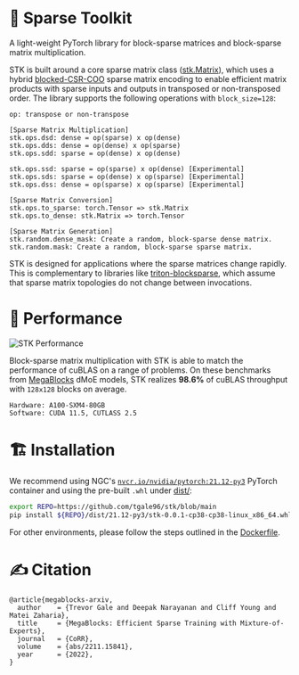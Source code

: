 # :abacus: Sparse Toolkit

A light-weight PyTorch library for block-sparse matrices and block-sparse matrix multiplication.

STK is built around a core sparse matrix class ([stk.Matrix](stk/matrix.py)), which uses a hybrid [blocked-CSR-COO](https://arxiv.org/abs/2211.15841) sparse matrix encoding to enable efficient matrix products with sparse inputs and outputs in transposed or non-transposed order. The library supports the following operations with `block_size=128`:

```
op: transpose or non-transpose

[Sparse Matrix Multiplication]
stk.ops.dsd: dense = op(sparse) x op(dense)
stk.ops.dds: dense = op(dense) x op(sparse)
stk.ops.sdd: sparse = op(dense) x op(dense)

stk.ops.ssd: sparse = op(sparse) x op(dense) [Experimental]
stk.ops.sds: sparse = op(dense) x op(sparse) [Experimental]
stk.ops.dss: dense = op(sparse) x op(sparse) [Experimental]

[Sparse Matrix Conversion]
stk.ops.to_sparse: torch.Tensor => stk.Matrix
stk.ops.to_dense: stk.Matrix => torch.Tensor

[Sparse Matrix Generation]
stk.random.dense_mask: Create a random, block-sparse dense matrix.
stk.random.mask: Create a random, block-sparse sparse matrix.
```

STK is designed for applications where the sparse matrices change rapidly. This is complementary to libraries like [triton-blocksparse](https://github.com/ptillet/torch-blocksparse), which assume that sparse matrix topologies do not change between invocations.

# :rocket: Performance

![STK Performance](media/block_sparse_matmul_benchmarks.png)

Block-sparse matrix multiplication with STK is able to match the performance of cuBLAS on a range of problems. On these benchmarks from [MegaBlocks](https://github.com/stanford-futuredata/megablocks) dMoE models, STK realizes **98.6%** of cuBLAS throughput with `128x128` blocks on average.

```
Hardware: A100-SXM4-80GB
Software: CUDA 11.5, CUTLASS 2.5
```

# :building_construction: Installation

We recommend using NGC's [`nvcr.io/nvidia/pytorch:21.12-py3`](https://catalog.ngc.nvidia.com/orgs/nvidia/containers/pytorch/tags) PyTorch container and using the pre-built `.whl` under [dist/](https://github.com/tgale96/stk/tree/main/dist):

```bash
export REPO=https://github.com/tgale96/stk/blob/main
pip install ${REPO}/dist/21.12-py3/stk-0.0.1-cp38-cp38-linux_x86_64.whl?raw=true
```

For other environments, please follow the steps outlined in the [Dockerfile](https://github.com/tgale96/stk/blob/main/Dockerfile).

# :writing_hand: Citation

```
@article{megablocks-arxiv,
  author    = {Trevor Gale and Deepak Narayanan and Cliff Young and Matei Zaharia},
  title     = {MegaBlocks: Efficient Sparse Training with Mixture-of-Experts},
  journal   = {CoRR},
  volume    = {abs/2211.15841},
  year      = {2022},
}
```
